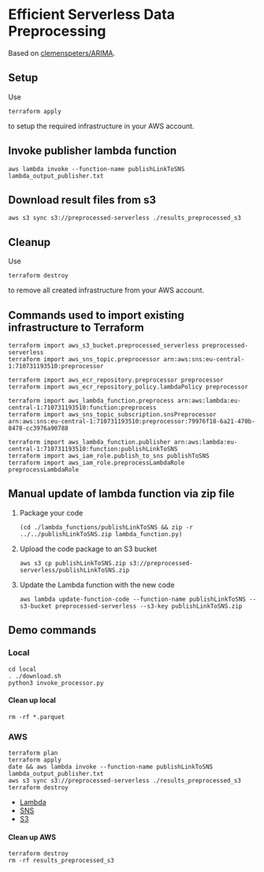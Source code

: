 # Efficient Serverless Data Preprocessing

Based on [clemenspeters/ARIMA](https://github.com/clemenspeters/ARIMA/tree/main/aws_lambda_taxi_data/processor_external_data).

## Setup

Use

```shell
terraform apply
```

to setup the required infrastructure in your AWS account.

## Invoke publisher lambda function

```shell
aws lambda invoke --function-name publishLinkToSNS lambda_output_publisher.txt
```

## Download result files from s3

```shell
aws s3 sync s3://preprocessed-serverless ./results_preprocessed_s3
```

## Cleanup

Use

```shell
terraform destroy
```

to remove all created infrastructure from your AWS account.

## Commands used to import existing infrastructure to Terraform

```shell
terraform import aws_s3_bucket.preprocessed_serverless preprocessed-serverless
terraform import aws_sns_topic.preprocessor arn:aws:sns:eu-central-1:710731193510:preprocessor

terraform import aws_ecr_repository.preprocessor preprocessor
terraform import aws_ecr_repository_policy.lambdaPolicy preprocessor

terraform import aws_lambda_function.preprocess arn:aws:lambda:eu-central-1:710731193510:function:preprocess
terraform import aws_sns_topic_subscription.snsPreprocessor arn:aws:sns:eu-central-1:710731193510:preprocessor:79976f18-6a21-470b-8478-cc3976a90788

terraform import aws_lambda_function.publisher arn:aws:lambda:eu-central-1:710731193510:function:publishLinkToSNS
terraform import aws_iam_role.publish_to_sns publishToSNS
terraform import aws_iam_role.preprocessLambdaRole preprocessLambdaRole
```

## Manual update of lambda function via zip file

1. Package your code

    ```shell
    (cd ./lambda_functions/publishLinkToSNS && zip -r ../../publishLinkToSNS.zip lambda_function.py)
    ```

2. Upload the code package to an S3 bucket

    ```shell
    aws s3 cp publishLinkToSNS.zip s3://preprocessed-serverless/publishLinkToSNS.zip
    ```

3. Update the Lambda function with the new code

    ```shell
    aws lambda update-function-code --function-name publishLinkToSNS --s3-bucket preprocessed-serverless --s3-key publishLinkToSNS.zip
    ```

## Demo commands

### Local

```shell
cd local
. ./download.sh 
python3 invoke_processor.py
```

#### Clean up local

```shell
rm -rf *.parquet
```

### AWS

```shell
terraform plan
terraform apply
date && aws lambda invoke --function-name publishLinkToSNS lambda_output_publisher.txt
aws s3 sync s3://preprocessed-serverless ./results_preprocessed_s3
terraform destroy
```

- [Lambda](https://eu-central-1.console.aws.amazon.com/lambda/home?region=eu-central-1#/functions?sb=lastModified&so=DESCENDING)
- [SNS](https://eu-central-1.console.aws.amazon.com/sns/v3/home?region=eu-central-1#/topics)
- [S3](https://s3.console.aws.amazon.com/s3/home?region=eu-central-1#)

#### Clean up AWS

```shell
terraform destroy
rm -rf results_preprocessed_s3
```
